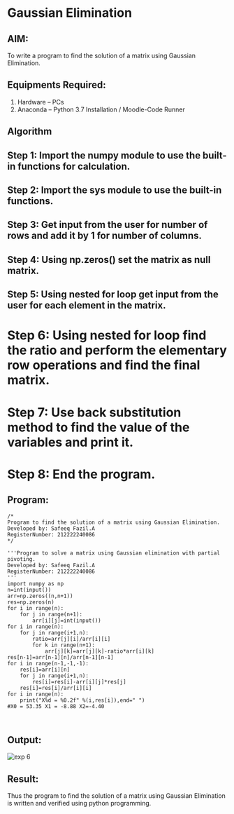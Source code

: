# Gaussian Elimination

## AIM:
To write a program to find the solution of a matrix using Gaussian Elimination.

## Equipments Required:
1. Hardware – PCs
2. Anaconda – Python 3.7 Installation / Moodle-Code Runner

## Algorithm
## Step 1: Import the numpy module to use the built-in functions for calculation.
## Step 2: Import the sys module to use the built-in functions.
## Step 3: Get input from the user for number of rows and add it by 1 for number of columns.
## Step 4: Using np.zeros() set the matrix as null matrix.
## Step 5: Using nested for loop get input from the user for each element in the matrix.
# Step 6: Using nested for loop find the ratio and perform the elementary row operations and find the final matrix.
# Step 7: Use back substitution method to find the value of the variables and print it.
# Step 8: End the program.

## Program:
```
/*
Program to find the solution of a matrix using Gaussian Elimination.
Developed by: Safeeq Fazil.A
RegisterNumber: 212222240086 
*/
```
```
'''Program to solve a matrix using Gaussian elimination with partial pivoting.
Developed by: Safeeq Fazil.A
RegisterNumber: 212222240086
'''
import numpy as np
n=int(input())
arr=np.zeros((n,n+1))
res=np.zeros(n)
for i in range(n):
    for j in range(n+1):
        arr[i][j]=int(input())
for i in range(n):
    for j in range(i+1,n):
        ratio=arr[j][i]/arr[i][i]
        for k in range(n+1):
            arr[j][k]=arr[j][k]-ratio*arr[i][k]
res[n-1]=arr[n-1][n]/arr[n-1][n-1]
for i in range(n-1,-1,-1):
    res[i]=arr[i][n]
    for j in range(i+1,n):
        res[i]=res[i]-arr[i][j]*res[j]
    res[i]=res[i]/arr[i][i]
for i in range(n):
    print("X%d = %0.2f" %(i,res[i]),end=" ")
#X0 = 53.35 X1 = -8.88 X2=-4.40    
    


```

## Output:
![exp 6](https://github.com/Safeeq-Fazil/Gaussian/assets/118680361/bb363121-4a17-4529-b448-4e2aaf38d00e)



## Result:
Thus the program to find the solution of a matrix using Gaussian Elimination is written and verified using python programming.

